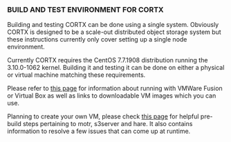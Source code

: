 ### BUILD AND TEST ENVIRONMENT FOR CORTX

Building and testing CORTX can be done using a single system.  Obviously CORTX is designed to be a scale-out distributed object storage system but these instructions currently only cover setting up a single node environment.

Currently CORTX requires the CentOS 7.7.1908 distribution running the 3.10.0-1062 kernel. Building it and testing it can be done on either a physical or virtual machine matching these requirements.  

Please refer to [this page](LocalVMSetup.md) for information about running with VMWare Fusion or Virtual Box as well as links to downloadable VM images which you can use.  

Planning to create your own VM, please check [this page](VIRTUAL_MACHINE.md) for helpful pre-build steps pertaining to motr, s3server and hare. It also contains information to resolve a few issues that can come up at runtime.
